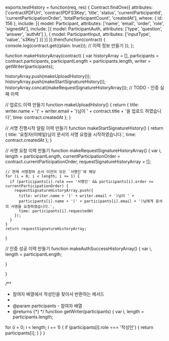 exports.testHistory = function(req, res) {
  Contract.findOne({
    attributes: ['contractPDFUrl', 'contractPDFS3Key', 'title', 'status', 'currentParticipantId',
      'currentParticipationOrder', 'totalParticipantCount', 'createdAt'],
    where: {
      id: 156
    },
    include: [{
      model: Participant,
      attributes: ['name', 'email', 'order', 'role', 'signedAt'],
      include: [{
        model: ParticipantAuth,
        attributes: ['type', 'question', 'answer', 'authAt']
      }, {
        model: ParticipantInput,
        attributes: ['inputType', 'value', 's3Key']
      }]
    }]
  }).then(function(contract) {
    console.log(contract.get({plain: true}));
    // 이력 정보 만들기
  });
};


function makeHistoryArray(contract) {
  var historyArray = [],
    participants = contract.participants,
    participantLength = participants.length,
    writer = getWriter(participants);

  historyArray.push(makeUploadHistory());
  historyArray.push(makeStartSignatureHistory());
  historyArray.concat(makeRequestSignatureHistoryArray());
  // TODO - 인증 실패 이력




  // 업로드 이력 만들기
  function makeUploadHistory() {
    return {
      title: writer.name + '(' + writer.email + ')님이 ' + contract.title + '을 업로드 하였습니다',
      time: contract.createdAt
    };
  }

  // 서명 진행시작 알림 이력 만들기
  function makeStartSignatureHistory() {
    return {
      title: '요청자(이메일)님이 문서의 서명 요청을 시작하였습니다.',
      time: contract.createdAt
    };
  }

  // 서명 요청 이력 만들기
  function makeRequestSignatureHistoryArray() {
    var i, length = participantLength,
      currentParticipationOrder = contract.currentParticipationOrder,
      requestSignatureHistoryArray = [];

    // 현재 서명참여 순서 이전의 모든 `서명인`에 해당
    for (i = 0; i < length; i += 1) {
      if (participants[i].role === '서명인' && participants[i].order <= currentParticipationOrder) {
        requestSignatureHistoryArray.push({
          title: writer.name + '(' + writer.email + ')님이 ' +
          participants[i].name + '(' + participants[i].email + ')님에게 문서의 서명을 요청하였습니다.',
          time: participants[i].requestedAt
        });
      }
    }
    return requestSignatureHistoryArray;
  }

  // 인증 성공 이력 만들기
  function makeAuthSuccessHistoryArray() {
    var i, length = participantLength;
    

  }

}

/**
 * 참여자 배열에서 작성인을 찾아서 반환하는 메서드
 *
 * @param participants - 참여자 배열
 * @returns {*}
 */
function getWriter(participants) {
  var i, length = participants.length;

  for (i = 0; i < length; i += 1) {
    if (participants[i].role === '작성인') {
      return participants[i];
    }
  }
}
